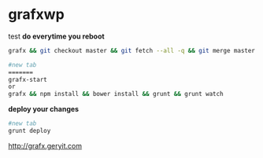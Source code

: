 # grafxwp
test
**do everytime you reboot**
```sh
grafx && git checkout master && git fetch --all -q && git merge master

#new tab
=======
grafx-start
or
grafx && npm install && bower install && grunt && grunt watch
```

**deploy your changes**
```sh
#new tab
grunt deploy
```
http://grafx.geryit.com
